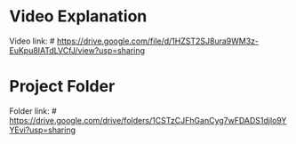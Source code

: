 # Video Explanation

Video link: # https://drive.google.com/file/d/1HZST2SJ8ura9WM3z-EuKpu8IATdLVCfJ/view?usp=sharing

# Project Folder

Folder link: # https://drive.google.com/drive/folders/1CSTzCJFhGanCyg7wFDADS1djlo9YYEvi?usp=sharing



 
